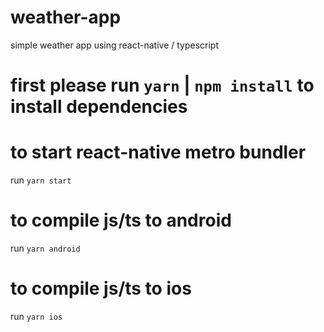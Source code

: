 # weather-app
simple weather app using react-native / typescript

# first please run  `yarn` | `npm install` to install dependencies

# to start react-native metro bundler
run `yarn start`

# to compile js/ts to android
run `yarn android`


# to compile js/ts to ios
run `yarn ios`
